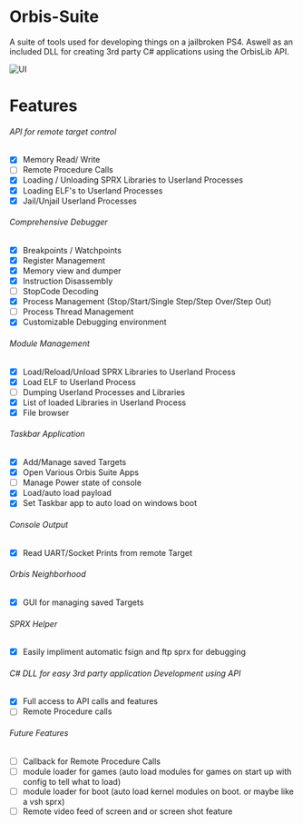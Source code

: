 # Orbis-Suite
A suite of tools used for developing things on a jailbroken PS4. Aswell as an included DLL for creating 3rd party C# applications using the OrbisLib API.

![UI](https://pbs.twimg.com/media/EDNZOwDVUAAoeJF?format=jpg&name=4096x4096)

# Features
###### API for remote target control
- [x] Memory Read/ Write
- [ ] Remote Procedure Calls
- [x] Loading / Unloading SPRX Libraries to Userland Processes
- [x] Loading ELF's to Userland Processes
- [x] Jail/Unjail Userland Processes
###### Comprehensive Debugger
- [x] Breakpoints / Watchpoints
- [x] Register Management
- [x] Memory view and dumper
- [x] Instruction Disassembly
- [ ] StopCode Decoding
- [x] Process Management (Stop/Start/Single Step/Step Over/Step Out)
- [ ] Process Thread Management
- [x] Customizable Debugging environment
###### Module Management
- [x] Load/Reload/Unload SPRX Libraries to Userland Process
- [x] Load ELF to Userland Process
- [ ] Dumping Userland Processes and Libraries
- [x] List of loaded Libraries in Userland Process
- [x] File browser
###### Taskbar Application
- [x] Add/Manage saved Targets
- [x] Open Various Orbis Suite Apps
- [ ] Manage Power state of console
- [x] Load/auto load payload
- [x] Set Taskbar app to auto load on windows boot
###### Console Output
- [x] Read UART/Socket Prints from remote Target
###### Orbis Neighborhood
- [x] GUI for managing saved Targets
###### SPRX Helper
- [x] Easily impliment automatic fsign and ftp sprx for debugging
###### C# DLL for easy 3rd party application Development using API
- [x] Full access to API calls and features
- [ ] Remote Procedure calls

###### Future Features
- [ ] Callback for Remote Procedure Calls
- [ ] module loader for games (auto load modules for games on start up with config to tell what to load)
- [ ] module loader for boot (auto load kernel modules on boot. or maybe like a vsh sprx)
- [ ] Remote video feed of screen and or screen shot feature
